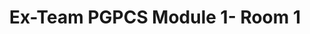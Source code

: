 ---
title: Ex-Team PGPCS Module 1- Room 1
redirect_to: https://miro.com/app/board/uXjVP6yXFoo=/?share_link_id=832068620527
redirect_from: 
  - /PGPCSMiro-Module1
  - /pgpcsmiro-module1
---